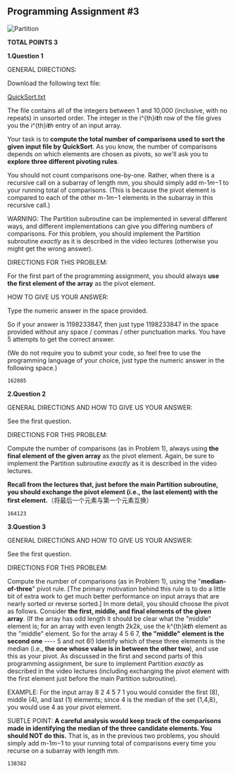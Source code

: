 ## Programming Assignment #3

![Partition](G:\#Note-Everyday\Slides_Note\Stanford_Algorithms\PythonCode\Course1\Week3\Partition.png)

**TOTAL POINTS 3**

**1.Question 1**

GENERAL DIRECTIONS:

Download the following text file:

[QuickSort.txt](https://d18ky98rnyall9.cloudfront.net/_32387ba40b36359a38625cbb397eee65_QuickSort.txt?Expires=1584835200&Signature=GJYZjCZtPhYSIbk5sp5hIzpcsXa9lp17e0TKIO6ROwXaohHpNcwucku0Bzy8QsanhHOScfSMX2cumsJxyXZSuxJNNr~rVPYv3kYgmnKdV1qsj7wy2un5JrUGUmgQq-SOThKW-uSj3qJwqVXFKMze5uhAxRBkGhsJfLq02EaIwok_&Key-Pair-Id=APKAJLTNE6QMUY6HBC5A)

The file contains all of the integers between 1 and 10,000 (inclusive, with no repeats) in unsorted order. The integer in the i^{th}*i**t**h* row of the file gives you the i^{th}*i**t**h* entry of an input array.

Your task is to **compute the total number of comparisons used to sort the given input file by QuickSort**. As you know, the number of comparisons depends on which elements are chosen as pivots, so we'll ask you to **explore three different pivoting rules**.

You should not count comparisons one-by-one. Rather, when there is a recursive call on a subarray of length m*m*, you should simply add m-1*m*−1 to your running total of comparisons. (This is because the pivot element is compared to each of the other m-1*m*−1 elements in the subarray in this recursive call.)

WARNING: The Partition subroutine can be implemented in several different ways, and different implementations can give you differing numbers of comparisons. For this problem, you should implement the Partition subroutine *exactly* as it is described in the video lectures (otherwise you might get the wrong answer).

DIRECTIONS FOR THIS PROBLEM:

For the first part of the programming assignment, you should always **use the first element of the array** as the pivot element.

HOW TO GIVE US YOUR ANSWER:

Type the numeric answer in the space provided.

So if your answer is 1198233847, then just type 1198233847 in the space provided without any space / commas / other punctuation marks. You have 5 attempts to get the correct answer.

(We do not require you to submit your code, so feel free to use the programming language of your choice, just type the numeric answer in the following space.)

```
162085
```

**2.Question 2**

GENERAL DIRECTIONS AND HOW TO GIVE US YOUR ANSWER:

See the first question.

DIRECTIONS FOR THIS PROBLEM:

Compute the number of comparisons (as in Problem 1), always using **the final element of the given array** as the pivot element. Again, be sure to implement the Partition subroutine *exactly* as it is described in the video lectures.

**Recall from the lectures that, just before the main Partition subroutine, you should exchange the pivot element (i.e., the last element) with the first element.**（将最后一个元素与第一个元素互换）

```
164123
```

**3.Question 3**

GENERAL DIRECTIONS AND HOW TO GIVE US YOUR ANSWER:

See the first question.

DIRECTIONS FOR THIS PROBLEM:

Compute the number of comparisons (as in Problem 1), using the "**median-of-three**" pivot rule. [The primary motivation behind this rule is to do a little bit of extra work to get much better performance on input arrays that are nearly sorted or reverse sorted.] In more detail, you should choose the pivot as follows. Consider **the first, middle, and final elements of the given array**. (If the array has odd length it should be clear what the "middle" element is; for an array with even length 2k2*k*, use the k^{th}*k**t**h* element as the "middle" element. So for the array 4 5 6 7, **the "middle" element is the second one** ---- 5 and not 6!) Identify which of these three elements is the median (i.e., **the one whose value is in between the other two**), and use this as your pivot. As discussed in the first and second parts of this programming assignment, be sure to implement Partition *exactly* as described in the video lectures (including exchanging the pivot element with the first element just before the main Partition subroutine).

EXAMPLE: For the input array 8 2 4 5 7 1 you would consider the first (8), middle (4), and last (1) elements; since 4 is the median of the set {1,4,8}, you would use 4 as your pivot element.

SUBTLE POINT: **A careful analysis would keep track of the comparisons made in identifying the median of the three candidate elements. You should NOT do this.** That is, as in the previous two problems, you should simply add m-1*m*−1 to your running total of comparisons every time you recurse on a subarray with length m*m*.

```
138382
```

